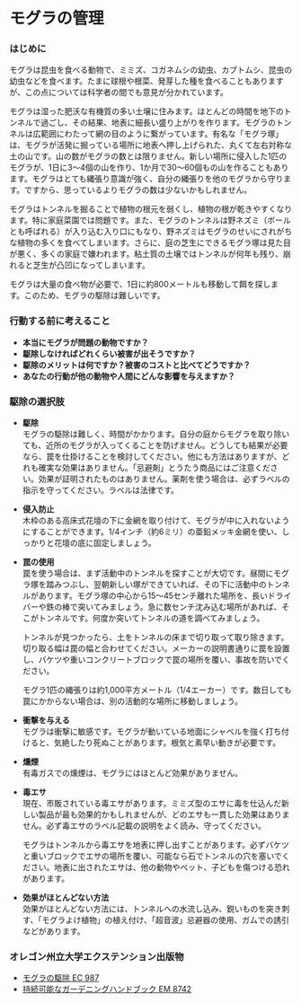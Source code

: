 # モグラの管理

### はじめに

モグラは昆虫を食べる動物で、ミミズ、コガネムシの幼虫、カブトムシ、昆虫の幼虫などを食べます。たまに球根や根菜、発芽した種を食べることもありますが、この点については科学者の間でも意見が分かれています。

モグラは湿った肥沃な有機質の多い土壌に住みます。ほとんどの時間を地下のトンネルで過ごし、その結果、地表に細長い盛り上がりを作ります。モグラのトンネルは広範囲にわたって網の目のように繋がっています。有名な「モグラ塚」は、モグラが活発に掘っている場所に地表へ押し上げられた、丸くて左右対称な土の山です。山の数がモグラの数とは限りません。新しい場所に侵入した1匹のモグラが、1日に3～4個の山を作り、1か月で30～60個もの山を作ることもあります。モグラはとても縄張り意識が強く、自分の縄張りを他のモグラから守ります。ですから、思っているよりモグラの数は少ないかもしれません。

モグラはトンネルを掘ることで植物の根元を弱くし、植物の根が乾きやすくなります。特に家庭菜園では問題です。また、モグラのトンネルは野ネズミ（ボールとも呼ばれる）が入り込む入り口にもなり、野ネズミはモグラのせいにされがちな植物の多くを食べてしまいます。さらに、庭の芝生にできるモグラ塚は見た目が悪く、多くの家庭で嫌われます。粘土質の土壌ではトンネルが何年も残り、崩れると芝生が凸凹になってしまいます。

モグラは大量の食べ物が必要で、1日に約800メートルも移動して餌を探します。このため、モグラの駆除は難しいです。

### 行動する前に考えること

- **本当にモグラが問題の動物ですか？**
- **駆除しなければどれくらい被害が出そうですか？**
- **駆除のメリットは何ですか？被害のコストと比べてどうですか？**
- **あなたの行動が他の動物や人間にどんな影響を与えますか？**

### 駆除の選択肢

- **駆除**  
  モグラの駆除は難しく、時間がかかります。自分の庭からモグラを取り除いても、近所のモグラが入ってくることを防げません。どうしても結果が必要なら、罠を仕掛けることを検討してください。他にも方法はありますが、どれも確実な効果はありません。「忌避剤」とうたう商品にはご注意ください。効果が証明されたものはありません。薬剤を使う場合は、必ずラベルの指示を守ってください。ラベルは法律です。

- **侵入防止**  
  木枠のある高床式花壇の下に金網を取り付けて、モグラが中に入れないようにすることができます。1/4インチ（約6ミリ）の亜鉛メッキ金網を使い、しっかりと花壇の底に固定しましょう。

- **罠の使用**  
  罠を使う場合は、まず活動中のトンネルを探すことが大切です。昼間にモグラ塚を踏みつぶし、翌朝新しい塚ができていれば、その下に活動中のトンネルがあります。モグラ塚の中心から15～45センチ離れた場所を、長いドライバーや鉄の棒で突いてみましょう。急に数センチ沈み込む場所があれば、そこがトンネルです。何度か突いてトンネルの道を調べてみましょう。

  トンネルが見つかったら、土をトンネルの床まで切り取って取り除きます。切り取る幅は罠の幅と合わせてください。メーカーの説明書通りに罠を設置し、バケツや重いコンクリートブロックで罠の場所を覆い、事故を防いでください。

  モグラ1匹の縄張りは約1,000平方メートル（1/4エーカー）です。数日しても罠にかからない場合は、別の活動的な場所に移動しましょう。

- **衝撃を与える**  
  モグラは衝撃に敏感です。モグラが動いている地面にシャベルを強く打ち付けると、気絶したり死ぬことがあります。根気と素早い動きが必要です。

- **燻煙**  
  有毒ガスでの燻煙は、モグラにはほとんど効果がありません。

- **毒エサ**  
  現在、市販されている毒エサがあります。ミミズ型のエサに毒を仕込んだ新しい製品が最も効果的かもしれませんが、どのエサも一貫した効果はありません。必ず毒エサのラベル記載の説明をよく読み、守ってください。

  モグラはトンネルから毒エサを地表に押し出すことがあります。必ずバケツと重いブロックでエサの場所を覆い、可能なら石でトンネルの穴を塞いでください。地表に出されたエサは、他の動物やペット、子どもを傷つける恐れがあります。

- **効果がほとんどない方法**  
  効果がほとんどない方法には、トンネルへの水流し込み、鋭いものを突き刺す、「モグラよけ植物」の植え付け、「超音波」忌避器の使用、ガムでの誘引などがあります。

### オレゴン州立大学エクステンション出版物

- [モグラの駆除 EC 987](https://catalog.extension.oregonstate.edu)
- [持続可能なガーデニングハンドブック EM 8742](https://catalog.extension.oregonstate.edu)
